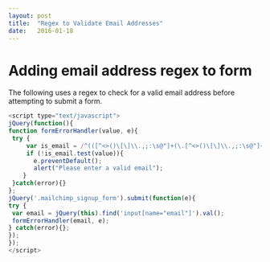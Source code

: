 ```yaml
---
layout: post
title:  "Regex to Validate Email Addresses"
date:   2016-01-18
---
```


# Adding email address regex to form

The following uses a regex to check for a valid email address before attempting to submit a form.

```js
<script type="text/javascript">
jQuery(function(){
function formErrorHandler(value, e){
 try {
     var is_email = /^(([^<>()\[\]\\.,;:\s@"]+(\.[^<>()\[\]\\.,;:\s@"]+)*)|(".+"))@((\[[0-9]{1,3}\.[0-9]{1,3}\.[0-9]{1,3}\.[0-9]{1,3}])|(([a-zA-Z\-0-9]+\.)+[a-zA-Z]{2,}))$/;
     if (!is_email.test(value)){
       e.preventDefault();
       alert("Please enter a valid email");
    }
 }catch(error){}
};
jQuery('.mailchimp_signup_form').submit(function(e){
try {
 var email = jQuery(this).find('input[name="email"]').val();
 formErrorHandler(email, e);
} catch(error){};
});
});
</script>
```
